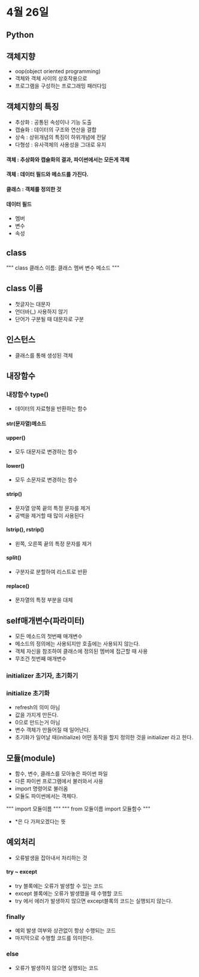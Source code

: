 # 4월 26일
## Python

## 객체지향
- oop(object oriented programming)
- 객체와 객체 사이의 상호작용으로
- 프로그램을 구성하는 프로그래밍 패러다임

## 객체지향의 특징
- 추상화 : 공통된 속성이나 기능 도출
- 캡슐화 : 데이터의 구조와 연산을 결합
- 상속 : 상위개념의 특징이 하위개념에 전달
- 다형성 : 유사객체의 사용성을 그대로 유지 

#### 객체 : 추상화와 캡슐화의 결과, 파이썬에서는 모든게 객체
#### 객체 : 데이터 필드와 메소드를 가진다.
#### 클래스 : 객체를 정의한 것
#### 데이터 필드 
- 멤버
- 변수
- 속성

## class
""" 
class 클래스 이름:
    클래스 멤버 변수
    메소드
"""

## class 이름
- 첫글자는 대문자
- 언더바(_) 사용하지 않기
- 단어가 구분될 때 대문자로 구분

## 인스턴스
- 클래스를 통해 생성된 객체

## 내장함수
### 내장함수 type()
- 데이터의 자료형을 반환하는 함수

#### str(문자열)메소드
#### upper()
- 모두 대문자로 변경하는 함수
#### lower() 
- 모두 소문자로 변경하는 함수
#### strip()
- 문자열 양쪽 끝의 특정 문자를 제거
- 공백을 제거할 때 많이 사용된다 
#### lstrip(), rstrip()
- 왼쪽, 오른쪽 끝의 특정 문자를 제거
#### split()
- 구분자로 분할하여 리스트로 반환
#### replace()
- 문자열의 특정 부분을 대체

## self매개변수(파라미터)
- 모든 메소드의 첫번째 매개변수
- 메소드의 정의에는 사용되지만 호출에는 사용되지 않는다.
- 객체 자신을 참조하여 클래스에 정의된 멤버에 접근할 때 사용
- 무조건 첫번째 매개변수

### initializer 초기자, 초기화기
### initialize 초기화
- refresh의 의미 아님
- 값을 가지게 만든다.
- 0으로 만드는거 아님
- 변수 객체가 만들어질 때 일어난다.
- 초기화가 일어날 때(initialize) 어떤 동작을 할지 정의한 것을 initializer 라고 한다.

## 모듈(module)
- 함수, 변수, 클래스를 모아놓은 파이썬 파일
- 다른 파이썬 프로그램에서 불러와서 사용
- import 명령어로 불러옴
- 모듈도 파이썬에서는 객체다.

"""
import 모듈이름
"""
"""
from 모듈이름 import 모듈함수
"""
- *은 다 가져오겠다는 뜻

## 예외처리
- 오류발생을 잡아내서 처리하는 것
#### try ~ except
- try 블록에는 오류가 발생할 수 있는 코드
- except 블록에는 오류가 발생했을 때 수행할 코드
- try 에서 에러가 발생하지 않으면 except블록의 코드는 실행되지 않는다.

### finally
- 예외 발생 여부와 상관없이 항상 수행되는 코드
- 마지막으로 수행할 코드를 의미한다.

### else
- 오류가 발생하지 않으면 실행되는 코드 

